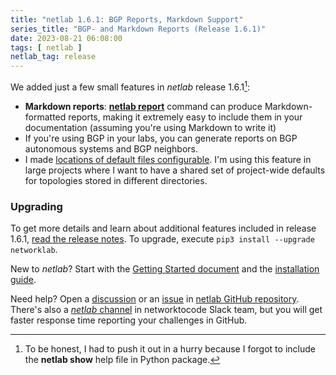 ```yaml
---
title: "netlab 1.6.1: BGP Reports, Markdown Support"
series_title: "BGP- and Markdown Reports (Release 1.6.1)"
date: 2023-08-21 06:08:00
tags: [ netlab ]
netlab_tag: release
---
```

We added just a few small features in *netlab* release 1.6.1[^HPO]:

* **Markdown reports**: **[netlab report](https://netlab.tools/netlab/report/)** command can produce Markdown-formatted reports, making it extremely easy to include them in your documentation (assuming you're using Markdown to write it)
* If you're using BGP in your labs, you can generate reports on BGP autonomous systems and BGP neighbors.
* I made [locations of default files configurable](https://netlab.tools/defaults/#defaults-locations). I'm using this feature in large projects where I want to have a shared set of project-wide defaults for topologies stored in different directories.

[^HPO]: To be honest, I had to push it out in a hurry because I forgot to include the **netlab show** help file in Python package.
<!--more-->
### Upgrading

To get more details and learn about additional features included in release 1.6.1, [read the release notes](https://netlab.tools/release/1.6/#release-1-6-1). To upgrade, execute `pip3 install --upgrade networklab`.

New to *netlab*? Start with the [Getting Started document](https://netlab.tools/tutorials/) and the [installation guide](https://netlab.tools/install/).

Need help? Open a [discussion](https://github.com/ipspace/netlab/discussions) or an [issue](https://github.com/ipspace/netlab/issues) in [netlab GitHub repository](https://github.com/ipspace/netlab). There's also a [*netlab* channel](https://networktocode.slack.com/archives/C022DQHK8BH) in networktocode Slack team, but you will get faster response time reporting your challenges in GitHub.
